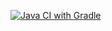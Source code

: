 [![Java CI with Gradle](https://github.com/cmftblnumb/Bdd-homework/actions/workflows/gradle.yml/badge.svg)](https://github.com/cmftblnumb/Bdd-homework/actions/workflows/gradle.yml)
